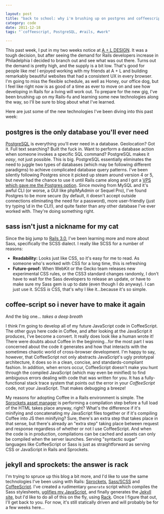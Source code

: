 ```yaml
---

layout: post
title: "back to school: why i'm brushing up on postgres and coffeescript"
category: code
date: 2011-12-18
tags: "`coffeescript, PostgreSQL, #rails, #work"

---
```


This past week, I put in my two weeks notice at [A + L DESIGN][apl]. It was a tough decision, but after seeing the demand for Rails developers increase in Philadelphia I decided to branch out and see what was out there. Turns out the demand is pretty high, and the supply is a bit low. That's good for people like me! I enjoyed working with my friends at A + L and building remarkably beautiful websites that had a consistent UX in every browser. I'm going to miss the flexible schedule, as well as Honey, our office dog, but I feel like right now is as good of a time as ever to move on and see how developing in Rails for a living will work out. To prepare for the new gig, I've been brushing up on my Rails-fu and learning some new technologies along the way, so I'll be sure to blog about what I've learned.

Here are just some of the new technologies I've been diving into this past week:

## postgres is the only database you'll ever need

[PostgreSQL][pg] is everything you'll ever need in a database. Geolocation? Got it. Full text searching? Built the fuck in. Want to perform a database action when someone invokes a specific SQL command? PostgreSQL makes it _easy_, not just possible. This is big. PostgreSQL essentially eliminates the need to juggle two types of databases (which may be following different paradigms) to achieve complicated database query patterns. I've been silently following Postgres since it picked up steam around version 4 or 5, but never had the chance to use it until Rails came along and I got a [VPS which gave me the Postgres option][webbynode]. Since moving from MySQL and it's awful CLI (or worse, a GUI like phpMyAdmin or Sequel Pro), I've found Postgres to be more secure (by default, it doesn't accept outside connections eliminating the need for a password), more user-friendly (just try typing \d in the CLI!), and quite faster than any other database I've ever worked with. They're doing something right.

## sass isn't just a nickname for my cat

Since the big jump to [Rails 3.0][ror], I've been learning more and more about Sass, specifically the SCSS dialect. I really like SCSS for a number of reasons:

- **Readability:** Looks just like CSS, so it's easy for me to read. As someone who's worked with CSS for a long time, this is refreshing
- **Future-proof:** When WebKit or the Gecko team releases new experimental CSS rules, or the CSS3 standard changes randomly, I don't have to wait for the Sass developers to release an update, or have to make sure my Sass gem is up to date (even though I do anyway). I can just use it. SCSS *is* CSS, that's why I like it...because it's so simple.

## coffee-script so i never have to make it again

And the big one... *takes a deep breath*

I think I'm going to develop all of my future JavaScript code in CoffeeScript. The other guys here code in Coffee, and after looking at the JavaScript it produces, I've become a convert. It really does look like a human wrote it! There were doubts about Coffee in the beginning...for the most part I was concerned about the code it generates and how that interacts with the sometimes chaotic world of cross-browser development. I'm happy to say, however, that CoffeeScript not only abstracts JavaScript's ugly prototypal architecture, it does so in a clean, concise, and standards-compliant fashion. In addition, when errors occur, CoffeeScript doesn't make you hunt through the compiled JavaScript (which may even be minified) to find ambiguous errors dealing with code that was written for you. It has a fully-functional stack trace system that points out the error in your *CoffeeScript* code, not your JavaScript. That makes debugging a breeze!

My reasons for adopting Coffee in a Rails environment is simple. The [Sprockets asset manager][sprockets] is performing a compilation step before a full load of the HTML takes place anyway, right? What's the difference if it's minifying and concatenating my JavaScript files together or if it's compiling Coffee into JS then minifying? Sure, there's an extra step that takes place in that sense, but there's already an "extra step" taking place between request and response regardless of whether or not I use CoffeeScript. And when the code is in production, compilations can be cached and assets can only be compiled when the server launches. Serving "syntactic sugar" languages like CoffeeScript or Sass is just as straightforward as serving CSS or JavaScript in Rails and Sprockets.

## jekyll and sprockets: the answer is rack

I'm trying to spruce up this blog a bit more, and I'd like to use the same technologies I've been using with Rails: [Sprockets][sprockets], [Sass/SCSS][sass] and [CoffeeScript][coffee]. I've created a rudimentary `generate` script which compiles the Sass stylesheets, [uglifies my JavaScript][uglify], and finally generates the [Jekyll site][jrb], but I'd like to do all of this on the fly, using [Rack][rack]. Once I figure that out, I'll get back to you. For now, it's still statically driven and will probably be for a few weeks here...

[apl]: http://aplusldesign.com
[pg]: http://postgresql.org
[webbynode]: http://webbynode.com
[ror]: http://rubyonrails.org
[sprockets]: https://github.com/sstephenson/sprockets
[coffee]: http://jashkenas.github.com/coffee-script/
[sass]: http://sass-lang.com/
[uglify]: https://github.com/mishoo/UglifyJS
[jrb]: http://jekyllrb.com
[rack]: http://rack.rubyforge.org/
